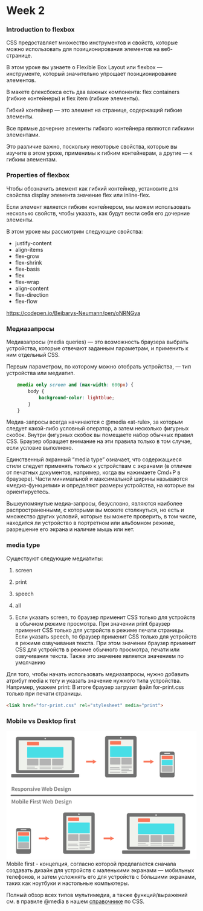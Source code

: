# Week 2

### Introduction to flexbox

CSS предоставляет множество инструментов и свойств, которые можно использовать для позиционирования элементов на веб-странице.

В этом уроке вы узнаете о Flexible Box Layout или flexbox — инструменте, который значительно упрощает позиционирование элементов.

В макете флексбокса есть два важных компонента: flex containers (гибкие контейнеры) и flex item (гибкие элементы). 

Гибкий контейнер — это элемент на странице, содержащий гибкие элементы. 

Все прямые дочерние элементы гибкого контейнера являются гибкими элементами. 

Это различие важно, поскольку некоторые свойства, которые вы изучите в этом уроке, применимы к гибким контейнерам, а другие — к гибким элементам.


### Properties of flexbox

Чтобы обозначить элемент как гибкий контейнер, установите для свойства display элемента значение flex или inline-flex. 

Если элемент является гибким контейнером, мы можем использовать несколько свойств, чтобы указать, как будут вести себя его дочерние элементы. 

В этом уроке мы рассмотрим следующие свойства:
* justify-content
* align-items
* flex-grow
* flex-shrink
* flex-basis
* flex
* flex-wrap
* align-content
* flex-direction
* flex-flow

https://codepen.io/Beibarys-Neumann/pen/oNRNGya

### Медиазапросы

Медиазапросы (media queries) — это возможность браузера выбрать устройства, которые отвечают заданным параметрам, и применить к ним отдельный CSS. 

Первым параметром, по которому можно отобрать устройства, — тип устройства или медиатип.
```css
    @media only screen and (max-width: 600px) {
        body {
            background-color: lightblue;
        }
    }
```

Медиа-запросы всегда начинаются с @media «at-rule», за которым следует какой-либо условный оператор, а затем несколько фигурных скобок. Внутри фигурных скобок вы помещаете набор обычных правил CSS. Браузер обращает внимание на эти правила только в том случае, если условие выполнено.

Единственный экранный “media type” означает, что содержащиеся стили следует применять только к устройствам с экранами (в отличие от печатных документов, например, когда вы нажимаете Cmd+P в браузере). Части минимальной и максимальной ширины называются «медиа-функциями» и определяют размеры устройства, на которые вы ориентируетесь.

Вышеупомянутые медиа-запросы, безусловно, являются наиболее распространенными, с которыми вы можете столкнуться, но есть и множество других условий, которые вы можете проверить, в том числе, находится ли устройство в портретном или альбомном режиме, разрешение его экрана и наличие мышь или нет.


### media type
Существуют следующие медиатипы:
1. screen
2. print
3. speech
4. all

5. Если указать screen, то браузер применит CSS только для устройств в обычном режиме просмотра.
При значении print браузер применит CSS только для устройств в режиме печати страницы.
Если указать speech, то браузер применит CSS только для устройств в режиме озвучивания текста.
При этом значении браузер применит CSS для устройств в режиме обычного просмотра, печати или озвучивания текста. Также это значение является значением по умолчанию

Для того, чтобы начать использовать медиазапросы, нужно добавить атрибут media к тегу <link> и указать значение нужного типа устройства. Например, укажем print: В итоге браузер загрузит файл for-print.css только при печати страницы.
```html
<link href="for-print.css" rel="stylesheet" media="print">
```

### Mobile vs Desktop first
![alt image](mobilefirst.png)
Mobile first - концепция, согласно которой предлагается сначала создавать дизайн для устройств с маленькими экранами — мобильных телефонов, и затем усложнять его для устройств с бóльшими экранами, таких как ноутбуки и настольные компьютеры.

Полный обзор всех типов мультимедиа, а также функций/выражений см. в правиле @media в нашем [справочнике](https://www.w3schools.com/css/css_rwd_mediaqueries.asp) по CSS.
